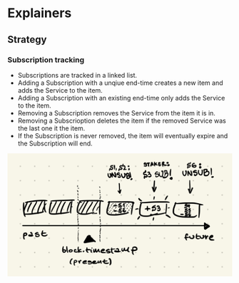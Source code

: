 # Explainers

## Strategy

### Subscription tracking

- Subscriptions are tracked in a linked list.
- Adding a Subscription with a unqiue end-time creates a new item and adds the Service to the item.
- Adding a Subscription with an existing end-time only adds the Service to the item.
- Removing a Subscription removes the Service from the item it is in.
- Removing a Subscrioption deletes the item if the removed Service was the last one it the item.
- If the Subscription is never removed, the item will eventually expire and the Subscription will end.

![Demo](../img/explainers/strategy_subscriptions.jpeg)